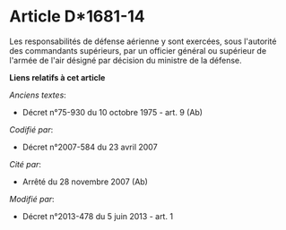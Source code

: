 # Article D*1681-14

Les responsabilités de défense aérienne y sont exercées, sous l'autorité des commandants supérieurs, par un officier général
ou supérieur de l'armée de l'air désigné par décision du ministre de la défense.

**Liens relatifs à cet article**

_Anciens textes_:

  - Décret n°75-930 du 10 octobre 1975 - art. 9 (Ab)

_Codifié par_:

  - Décret n°2007-584 du 23 avril 2007

_Cité par_:

  - Arrêté du 28 novembre 2007 (Ab)

_Modifié par_:

  - Décret n°2013-478 du 5 juin 2013 - art. 1
